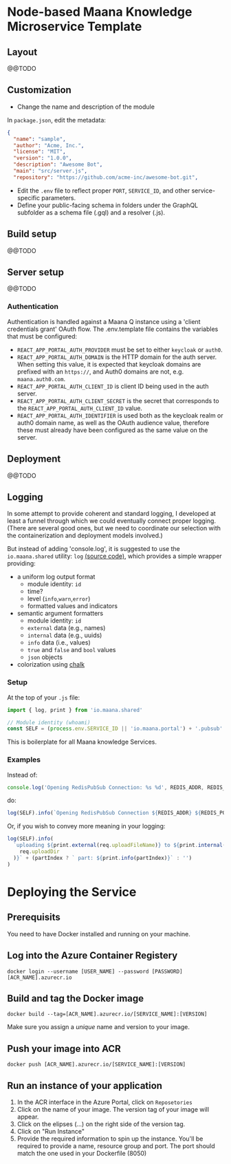 # Node-based Maana Knowledge Microservice Template

## Layout

@@TODO

## Customization

* Change the name and description of the module

In `package.json`, edit the metadata:

```json
{
  "name": "sample",
  "author": "Acme, Inc.",
  "license": "MIT",
  "version": "1.0.0",
  "description": "Awesome Bot",
  "main": "src/server.js",
  "repository": "https://github.com/acme-inc/awesome-bot.git",
```

* Edit the `.env` file to reflect proper `PORT`, `SERVICE_ID`, and other service-specific parameters.
* Define your public-facing schema in folders under the GraphQL subfolder as a schema file (.gql) and a resolver (.js).

## Build setup

@@TODO

## Server setup

@@TODO

### Authentication
Authentication is handled against a Maana Q instance using a 'client credentials grant' OAuth flow. 
The .env.template file contains the variables that must be configured:

- `REACT_APP_PORTAL_AUTH_PROVIDER` must be set to either `keycloak` or `auth0`.
- `REACT_APP_PORTAL_AUTH_DOMAIN` is the HTTP domain for the auth server. When setting this value, it is expected that keycloak domains are prefixed with an `https://`, and Auth0 domains are not, e.g. `maana.auth0.com`.
- `REACT_APP_PORTAL_AUTH_CLIENT_ID` is client ID being used in the auth server. 
- `REACT_APP_PORTAL_AUTH_CLIENT_SECRET` is the secret that corresponds to the `REACT_APP_PORTAL_AUTH_CLIENT_ID` value.
- `REACT_APP_PORTAL_AUTH_IDENTIFIER` is used both as the keycloak realm or auth0 domain name, as well as the OAuth audience value, therefore these must already have been configured as the same value on the server. 

## Deployment

@@TODO

## Logging

In some attempt to provide coherent and standard logging, I developed at least a funnel through which we could eventually connect proper logging. (There are several good ones, but we need to coordinate our selection with the containerization and deployment models involved.)

But instead of adding 'console.log', it is suggested to use the `io.maana.shared` utility: `log` [(source code)](/repo/ksvcs/packages/maana-shared/src/log.js), which provides a simple wrapper providing:

* a uniform log output format
  * module identity: `id`
  * time?
  * level (`info`,`warn`,`error`)
  * formatted values and indicators
* semantic argument formatters
  * module identity: `id`
  * `external` data (e.g., names)
  * `internal` data (e.g., uuids)
  * `info` data (i.e., values)
  * `true` and `false` and `bool` values
  * `json` objects
* colorization using [chalk](https://github.com/chalk/chalk)

### Setup

At the top of your `.js` file:

```javascript
import { log, print } from 'io.maana.shared'

// Module identity (whoami)
const SELF = (process.env.SERVICE_ID || 'io.maana.portal') + '.pubsub'
```

This is boilerplate for all Maana knowledge Services.

### Examples

Instead of:

```javascript
console.log('Opening RedisPubSub Connection: %s %d', REDIS_ADDR, REDIS_PORT)
```

do:

```js
log(SELF).info(`Opening RedisPubSub Connection ${REDIS_ADDR} ${REDIS_PORT}`)
```

Or, if you wish to convey more meaning in your logging:

```javascript
log(SELF).info(
  `uploading ${print.external(req.uploadFileName)} to ${print.internal(
    req.uploadDir
  )}` + (partIndex ? ` part: ${print.info(partIndex)}` : '')
)
```

# Deploying the Service

## Prerequisits

You need to have Docker installed and running on your machine.

## Log into the Azure Container Registery

    docker login --username [USER_NAME] --password [PASSWORD] [ACR_NAME].azurecr.io

## Build and tag the Docker image

    docker build --tag=[ACR_NAME].azurecr.io/[SERVICE_NAME]:[VERSION]

Make sure you assign a _unique_ name and version to your image.

## Push your image into ACR

    docker push [ACR_NAME].azurecr.io/[SERVICE_NAME]:[VERSION]

## Run an instance of your application

1. In the ACR interface in the Azure Portal, click on `Reposetories`
2. Click on the name of your image. The version tag of your image will appear.
3. Click on the elipses (...) on the right side of the version tag.
4. Click on "Run Instance"
5. Provide the required information to spin up the instance. You'll be required to provide a name, resource group and port. The port should match the one used in your Dockerfile (8050)

